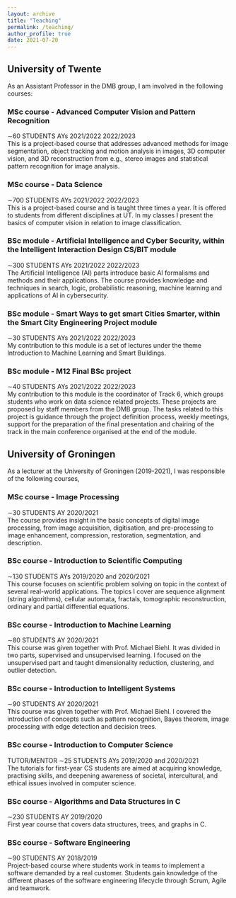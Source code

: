 ```yaml
---
layout: archive
title: "Teaching"
permalink: /teaching/
author_profile: true
date: 2021-07-20
---
```


## University of Twente <br>
As an Assistant Professor in the DMB group, I am involved in the following courses:

### MSc course - Advanced Computer Vision and Pattern Recognition <br>
∼60 STUDENTS AYs 2021/2022 2022/2023 <br>
This is a project-based course that addresses advanced methods for image segmentation, object tracking and motion analysis in images, 3D computer vision, and 3D reconstruction from e.g., stereo images and statistical pattern recognition for image analysis.

### MSc course - Data Science <br>
∼700 STUDENTS AYs 2021/2022 2022/2023 <br>
This is a project-based course and is taught three times a year. It is offered to students from different disciplines at UT. In my classes I present the basics of computer vision in relation to image classification.

### BSc module - Artificial Intelligence and Cyber Security, within the Intelligent Interaction Design CS/BIT module <br>
∼300 STUDENTS AYs 2021/2022 2022/2023 <br>
The Artificial Intelligence (AI) parts introduce basic AI formalisms and methods and their applications. The course provides knowledge and techniques in search, logic, probabilistic reasoning, machine learning and applications of AI in cybersecurity.

### BSc module - Smart Ways to get smart Cities Smarter, within the Smart City Engineering Project module  <br>
∼30 STUDENTS AYs 2021/2022 2022/2023 <br>
My contribution to this module is a set of lectures under the theme Introduction to Machine Learning and Smart Buildings.

### BSc module - M12 Final BSc project <br>
∼40 STUDENTS AYs 2021/2022 2022/2023 <br>
My contribution to this module is the coordinator of Track 6, which groups students who work on data science related projects. These projects are proposed by staff members from the DMB group. The tasks related to this project is guidance through the project definition process, weekly meetings, support for the preparation of the final presentation and chairing of the track in the main conference organised at the end of the module.

## University of Groningen <br>
As a lecturer at the University of Groningen (2019-2021), I was responsible of the following courses,

### MSc course - Image Processing <br>
∼30 STUDENTS AY 2020/2021 <br>
The course provides insight in the basic concepts of digital image processing, from image acquisition, digitisation, and pre-processing to image enhancement, compression, restoration, segmentation, and description.

### BSc course - Introduction to Scientific Computing <br>
∼130 STUDENTS AYs 2019/2020 and 2020/2021 <br>
This course focuses on scientific problem solving on topic in the context of several real-world applications. The topics I cover are sequence alignment (string algorithms), cellular automata, fractals, tomographic reconstruction, ordinary and partial differential equations.

### BSc course - Introduction to Machine Learning <br>
∼80 STUDENTS AY 2020/2021 <br>
This course was given together with Prof. Michael Biehl. It was divided in two parts, supervised and unsupervised learning. I focused on the unsupervised part and taught dimensionality reduction, clustering, and outlier detection.

### BSc course - Introduction to Intelligent Systems <br>
∼90 STUDENTS AY 2020/2021 <br>
This course was given together with Prof. Michael Biehl. I covered the introduction of concepts such as pattern recognition, Bayes theorem, image processing with edge detection and decision trees.

### BSc course - Introduction to Computer Science <br>
TUTOR/MENTOR ∼25 STUDENTS AYs 2019/2020 and 2020/2021 <br>
The tutorials for first-year CS students are aimed at acquiring knowledge, practising skills, and deepening awareness of societal, intercultural, and ethical issues involved in computer science.

### BSc course - Algorithms and Data Structures in C <br>
∼230 STUDENTS AY 2019/2020 <br>
First year course that covers data structures, trees, and graphs in C.

### BSc course - Software Engineering <br>
∼90 STUDENTS AY 2018/2019 <br>
Project-based course where students work in teams to implement a software demanded by a real customer. Students gain knowledge of the different phases of the software engineering lifecycle through Scrum, Agile and teamwork.
